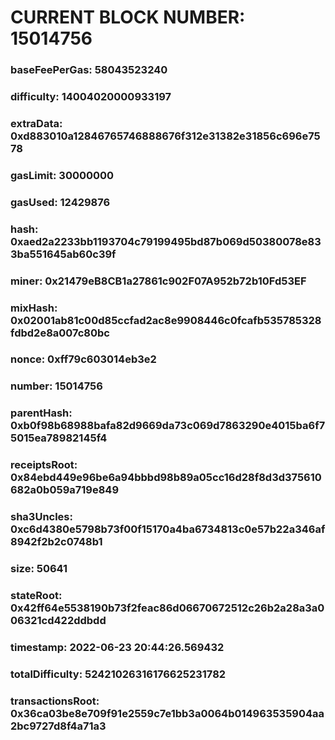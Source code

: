 # CURRENT BLOCK NUMBER: 15014756

### baseFeePerGas: 58043523240
### difficulty: 14004020000933197
### extraData: 0xd883010a12846765746888676f312e31382e31856c696e7578
### gasLimit: 30000000
### gasUsed: 12429876
### hash: 0xaed2a2233bb1193704c79199495bd87b069d50380078e833ba551645ab60c39f
### miner: 0x21479eB8CB1a27861c902F07A952b72b10Fd53EF
### mixHash: 0x02001ab81c00d85ccfad2ac8e9908446c0fcafb535785328fdbd2e8a007c80bc
### nonce: 0xff79c603014eb3e2
### number: 15014756
### parentHash: 0xb0f98b68988bafa82d9669da73c069d7863290e4015ba6f75015ea78982145f4
### receiptsRoot: 0x84ebd449e96be6a94bbbd98b89a05cc16d28f8d3d375610682a0b059a719e849
### sha3Uncles: 0xc6d4380e5798b73f00f15170a4ba6734813c0e57b22a346af8942f2b2c0748b1
### size: 50641
### stateRoot: 0x42ff64e5538190b73f2feac86d06670672512c26b2a28a3a006321cd422ddbdd
### timestamp: 2022-06-23 20:44:26.569432
### totalDifficulty: 52421026316176625231782
### transactionsRoot: 0x36ca03be8e709f91e2559c7e1bb3a0064b014963535904aa2bc9727d8f4a71a3
